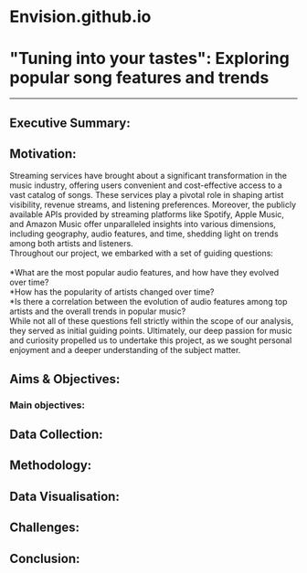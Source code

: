 # Envision.github.io

# "Tuning into your tastes": Exploring popular song features and trends
___

## Executive Summary:


## Motivation:
Streaming services have brought about a significant transformation in the music industry, offering users convenient and cost-effective access to a vast catalog of songs. These services play a pivotal role in shaping artist visibility, revenue streams, and listening preferences. Moreover, the publicly available APIs provided by streaming platforms like Spotify, Apple Music, and Amazon Music offer unparalleled insights into various dimensions, including geography, audio features, and time, shedding light on trends among both artists and listeners.<br>
Throughout our project, we embarked with a set of guiding questions:<br>
<br>
*What are the most popular audio features, and how have they evolved over time?<br>
*How has the popularity of artists changed over time?<br>
*Is there a correlation between the evolution of audio features among top artists and the overall trends in popular music?<br>
While not all of these questions fell strictly within the scope of our analysis, they served as initial guiding points. Ultimately, our deep passion for music and curiosity propelled us to undertake this project, as we sought personal enjoyment and a deeper understanding of the subject matter.



## Aims & Objectives:
### Main objectives:


## Data Collection:


## Methodology:


## Data Visualisation:


## Challenges:


## Conclusion: 
